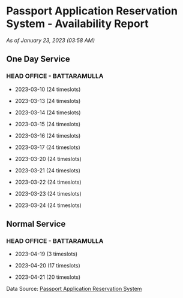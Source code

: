 # Passport Application Reservation System - Availability Report

*As of January 23, 2023 (03:58 AM)*

## One Day Service

### HEAD OFFICE - BATTARAMULLA

* 2023-03-10 (24 timeslots)

* 2023-03-13 (24 timeslots)

* 2023-03-14 (24 timeslots)

* 2023-03-15 (24 timeslots)

* 2023-03-16 (24 timeslots)

* 2023-03-17 (24 timeslots)

* 2023-03-20 (24 timeslots)

* 2023-03-21 (24 timeslots)

* 2023-03-22 (24 timeslots)

* 2023-03-23 (24 timeslots)

* 2023-03-24 (24 timeslots)

## Normal Service

### HEAD OFFICE - BATTARAMULLA

* 2023-04-19 (3 timeslots)

* 2023-04-20 (17 timeslots)

* 2023-04-21 (20 timeslots)

Data Source: [Passport Application Reservation System](https://eservices.immigration.gov.lk:8443/appointment/pages/reservationApplication.xhtml)